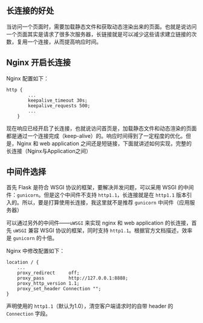 ## 长连接的好处
当访问一个页面时，需要加载静态文件和获取动态渲染出来的页面。也就是说访问一个页面其实是请求了很多次服务器，长链接就是可以减少这些请求建立链接的次数，复用一个连接，从而提高响应时间。


## Nginx 开启长连接
Nginx 配置如下：
```
http {
		...
        keepalive_timeout 30s;
        keepalive_requests 500;
		...
	}
```
现在响应已经开启了长连接，也就说访问首页是，加载静态文件和动态渲染的页面都是通过一个连接完成（keep-alive）的。响应时间得到了一定程度的优化。但是，Nginx 和 web application 之间还是短链接，下面就讲述如何实现，完整的长连接（Nginx与Application之间）


## 中间件选择
首先 Flask 是符合 WSGI 协议的框架，要解决并发问题，可以采用 WSGI 的中间件：`gunicorn`。但是这个中间件不支持 `http1.1`，长连接就是在 `http1.1` 版本引入的。所以，要是打算使用长连接，我这里就不是推荐 `gunicorn` 中间件（应用服务器）


可以通过另外的中间件——`uWSGI` 来实现 nginx 和 web application 的长连接，首先 `uWSGI` 兼容 WSGI 协议的框架，同时支持 `http1.1`。根据官方文档描述，效率是 `gunicorn` 的十倍。

Nginx 中修改配置如下：
```
location / {
	...
	proxy_redirect     off;
	proxy_pass         http://127.0.0.1:8888;
	proxy_http_version 1.1;
	proxy_set_header Connection "";
}
```

声明使用的 `http1.1`（默认为1.0），清空客户端请求时的自带 header 的 `Connection` 字段。
